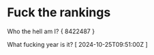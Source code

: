 # Fuck the rankings

Who the hell am I?
{ 8422487 }

What fucking year is it?
[ 2024-10-25T09:51:00Z ]
